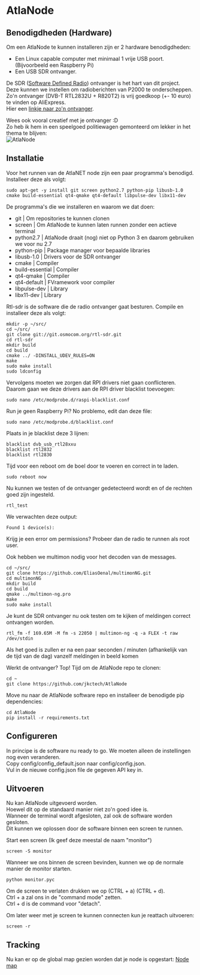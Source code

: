 # AtlaNode

## Benodigdheden (Hardware)
Om een AtlaNode te kunnen installeren zijn er 2 hardware benodigdheden:

- Een Linux capable computer met minimaal 1 vrije USB poort. (Bijvoorbeeld een Raspberry Pi)
- Een USB SDR ontvanger.

De SDR ([Software Defined Radio](https://nl.wikipedia.org/wiki/Software-defined_radio)) ontvanger is het hart van dit project.\
Deze kunnen we instellen om radioberichten van P2000 te onderscheppen.\
Zo'n ontvanger (DVB-T RTL2832U + R820T2) is vrij goedkoop (+- 10 euro) te vinden op AliExpress.\
Hier een [linkje naar zo'n ontvanger](https://nl.aliexpress.com/item/32813234033.html).

Wees ook vooral creatief met je ontvanger :D\
Zo heb ik hem in een speelgoed politiewagen gemonteerd om lekker in het thema te blijven:\
![AtlaNode](https://atlanet.jkctech.nl/images/examples/atlanode_on.jpg "AtlaNode")

## Installatie
Voor het runnen van de AtlaNET node zijn een paar programma's benodigd.
Installeer deze als volgt:
```
sudo apt-get -y install git screen python2.7 python-pip libusb-1.0 cmake build-essential qt4-qmake qt4-default libpulse-dev libx11-dev
```

De programma's die we installeren en waarom we dat doen:
- git | Om repositories te kunnen clonen
- screen | Om AtlaNode te kunnen laten runnen zonder een actieve terminal
- python2.7 | AtlaNode draait (nog) niet op Python 3 en daarom gebruiken we voor nu 2.7
- python-pip | Package manager voor bepaalde libraries
- libusb-1.0 | Drivers voor de SDR ontvanger
- cmake | Compiler
- build-essential | Compiler
- qt4-qmake | Compiler
- qt4-default | FVramework voor compiler
- libpulse-dev | Library
- libx11-dev | Library

Rtl-sdr is de software die de radio ontvanger gaat besturen.
Compile en installeer deze als volgt:
```
mkdir -p ~/src/
cd ~/src/
git clone git://git.osmocom.org/rtl-sdr.git
cd rtl-sdr
mkdir build
cd build
cmake ../ -DINSTALL_UDEV_RULES=ON
make
sudo make install
sudo ldconfig
```

Vervolgens moeten we zorgen dat RPI drivers niet gaan conflicteren.
Daarom gaan we deze drivers aan de RPI driver blacklist toevoegen:
```
sudo nano /etc/modprobe.d/raspi-blacklist.conf
```

Run je geen Raspberry Pi? No problemo, edit dan deze file:
```
sudo nano /etc/modprobe.d/blacklist.conf
```

Plaats in je blacklist deze 3 lijnen:
```
blacklist dvb_usb_rtl28xxu
blacklist rtl2832
blacklist rtl2830
```

Tijd voor een reboot om de boel door te voeren en correct in te laden.
```
sudo reboot now
```

Nu kunnen we testen of de ontvanger gedetecteerd wordt en of de rechten goed zijn ingesteld.
```
rtl_test
```

We verwachten deze output:
```
Found 1 device(s):
```
Krijg je een error om permissions?
Probeer dan de radio te runnen als root user.

Ook hebben we multimon nodig voor het decoden van de messages.
```
cd ~/src/
git clone https://github.com/EliasOenal/multimonNG.git
cd multimonNG
mkdir build
cd build
qmake ../multimon-ng.pro
make
sudo make install
```

Je kunt de SDR ontvanger nu ook testen om te kijken of meldingen correct ontvangen worden.
```
rtl_fm -f 169.65M -M fm -s 22050 | multimon-ng -q -a FLEX -t raw /dev/stdin
```
Als het goed is zullen er na een paar seconden / minuten (afhankelijk van de tijd van de dag) vanzelf meldingen in beeld komen

Werkt de ontvanger? Top! Tijd om de AtlaNode repo te clonen:
```
cd ~
git clone https://github.com/jkctech/AtlaNode
```

Move nu naar de AtlaNode software repo en installeer de benodigde pip dependencies:
```
cd AtlaNode
pip install -r requirements.txt
```

## Configureren
In principe is de software nu ready to go. We moeten alleen de instellingen nog even veranderen.\
Copy config/config_default.json naar config/config.json.\
Vul in de nieuwe config.json file de gegeven API key in.

## Uitvoeren
Nu kan AtlaNode uitgevoerd worden.\
Hoewel dit op de standaard manier niet zo'n goed idee is.\
Wanneer de terminal wordt afgesloten, zal ook de software worden gesloten.\
Dit kunnen we oplossen door de software binnen een screen te runnen.

Start een screen (Ik geef deze meestal de naam "monitor")
```
screen -S monitor
```

Wanneer we ons binnen de screen bevinden, kunnen we op de normale manier de monitor starten.
```
python monitor.pyc
```

Om de screen te verlaten drukken we op (CTRL + a) (CTRL + d).\
Ctrl + a zal ons in de "command mode" zetten.\
Ctrl + d is de command voor "detach".

Om later weer met je screen te kunnen connecten kun je reattach uitvoeren:
```
screen -r
```

## Tracking
Nu kan er op de global map gezien worden dat je node is opgestart: [Node map](https://atlanet.jkctech.nl/monitor/radiolocaties/)